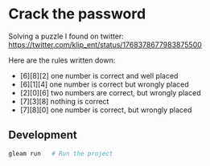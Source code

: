 # Crack the password

Solving a puzzle I found on twitter: https://twitter.com/klip_ent/status/1768378677983875500

Here are the rules written down:

- [6][8][2] one number is correct and well placed
- [6][1][4] one number is correct but wrongly placed
- [2][0][6] two numbers are correct, but wrongly placed
- [7][3][8] nothing is correct
- [7][8][0] one number is correct, but wrongly placed

## Development

```sh
gleam run   # Run the project
```
